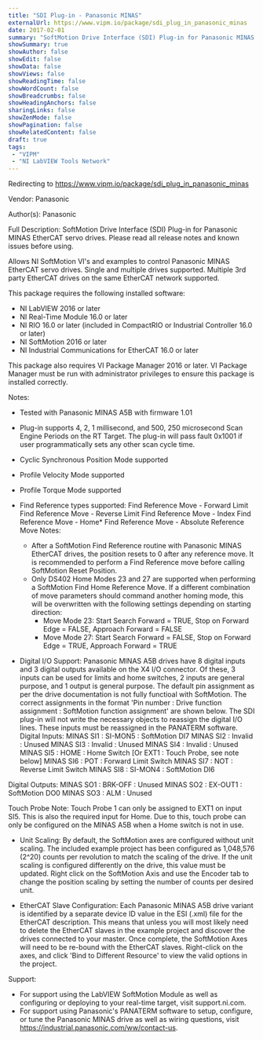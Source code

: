 ```yaml
---
title: "SDI Plug-in - Panasonic MINAS"
externalUrl: https://www.vipm.io/package/sdi_plug_in_panasonic_minas
date: 2017-02-01
summary: "SoftMotion Drive Interface (SDI) Plug-in for Panasonic MINAS EtherCAT servo drives."
showSummary: true
showAuthor: false
showEdit: false
showData: false
showViews: false
showReadingTime: false
showWordCount: false
showBreadcrumbs: false
showHeadingAnchors: false
sharingLinks: false
showZenMode: false
showPagination: false
showRelatedContent: false
draft: true
tags:
 - "VIPM"
 - "NI LabVIEW Tools Network"
---
```


Redirecting to https://www.vipm.io/package/sdi_plug_in_panasonic_minas

Vendor: Panasonic

Author(s): Panasonic
 
Full Description:
SoftMotion Drive Interface (SDI) Plug-in for Panasonic MINAS EtherCAT servo drives. Please read all release notes and known issues before using.

Allows NI SoftMotion VI's and examples to control Panasonic MINAS EtherCAT servo drives. Single and multiple drives supported. Multiple 3rd party EtherCAT drives on the same EtherCAT network supported.

This package requires the following installed software:
- NI LabVIEW 2016 or later
- NI Real-Time Module 16.0 or later
- NI RIO 16.0 or later (included in CompactRIO or Industrial Controller 16.0 or later)
- NI SoftMotion 2016 or later
- NI Industrial Communications for EtherCAT 16.0 or later

This package also requires VI Package Manager 2016 or later.
VI Package Manager must be run with administrator privileges to ensure this package is installed correctly.

Notes:
- Tested with Panasonic MINAS A5B with firmware 1.01
- Plug-in supports 4, 2, 1 millisecond, and 500, 250 microsecond Scan Engine Periods on the RT Target. The plug-in will pass fault 0x1001 if user programmatically sets any other scan cycle time.
- Cyclic Synchronous Position Mode supported
- Profile Velocity Mode supported
- Profile Torque Mode supported
- Find Reference types supported:
  Find Reference Move - Forward Limit
  Find Reference Move - Reverse Limit
  Find Reference Move - Index
  Find Reference Move - Home*
  Find Reference Move - Absolute
  Reference Move Notes:
  - After a SoftMotion Find Reference routine with Panasonic MINAS EtherCAT drives, the position resets to 0 after any reference move. It is recommended to perform a Find Reference move before calling SoftMotion Reset Position.
  - Only DS402 Home Modes 23 and 27 are supported when performing a SoftMotion Find Home Reference Move. If a different combination of move parameters should command another homing mode, this will be overwritten with the following settings depending on starting direction:
     - Move Mode 23: Start Search Forward = TRUE, Stop on Forward Edge = FALSE, Approach Forward = FALSE 
     - Move Mode 27: Start Search Forward = FALSE, Stop on Forward Edge = TRUE, Approach Forward = TRUE

- Digital I/O Support:
Panasonic MINAS A5B drives have 8 digital inputs and 3 digital outputs available on the X4 I/O connector. Of these, 3 inputs can be used for limits and home switches, 2 inputs are general purpose, and 1 output is general purpose. The default pin assignment as per the drive documentation is not fully functioal with SoftMotion.
The correct assignments in the format 'Pin number : Drive function assignment : SoftMotion function assignment' are shown below. The SDI plug-in will not write the necessary objects to reassign the digital I/O lines. These inputs must be reassigned in the PANATERM software.
Digital Inputs:
MINAS SI1 : SI-MON5 : SoftMotion DI7
MINAS SI2 : Invalid : Unused
MINAS SI3 : Invalid : Unused
MINAS SI4 : Invalid : Unused
MINAS SI5 : HOME : Home Switch [Or EXT1 : Touch Probe, see note below]
MINAS SI6 : POT : Forward Limit Switch
MINAS SI7 : NOT : Reverse Limit Switch
MINAS SI8 : SI-MON4 : SoftMotion DI6	

Digital Outputs:
MINAS SO1 : BRK-OFF : Unused
MINAS SO2 : EX-OUT1 : SoftMotion DO0
MINAS SO3 : ALM : Unused

Touch Probe Note: Touch Probe 1 can only be assigned to EXT1 on input SI5. This is also the required input for Home. Due to this, touch probe can only be configured on the MINAS A5B when a Home switch is not in use.

- Unit Scaling:
By default, the SoftMotion axes are configured without unit scaling. The included example project has been configured as 1,048,576 (2^20) counts per revolution to match the scaling of the drive.
If the unit scaling is configured differently on the drive, this value must be updated. Right click on the SoftMotion Axis and use the Encoder tab to change the position scaling by setting the number of counts per desired unit.

- EtherCAT Slave Configuration:
Each Panasonic MINAS A5B drive variant is identified by a separate device ID value in the ESI (.xml) file for the EtherCAT description. This means that unless you will most likely need to delete the EtherCAT slaves in the example project and discover the drives connected to your master.
Once complete, the SoftMotion Axes will need to be re-bound with the EtherCAT slaves. Right-click on the axes, and click 'Bind to Different Resource' to view the valid options in the project.

Support:
- For support using the LabVIEW SoftMotion Module as well as configuring or deploying to your real-time target, visit support.ni.com.
- For support using Panasonic's PANATERM software to setup, configure, or tune the Panasonic MINAS drive as well as wiring questions, visit https://industrial.panasonic.com/ww/contact-us.